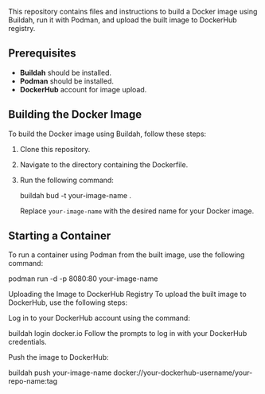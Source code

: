 This repository contains files and instructions to build a Docker image using Buildah, run it with Podman, and upload the built image to DockerHub registry.

## Prerequisites

- **Buildah** should be installed.
- **Podman** should be installed.
- **DockerHub** account for image upload.

## Building the Docker Image

To build the Docker image using Buildah, follow these steps:

1. Clone this repository.
2. Navigate to the directory containing the Dockerfile.
3. Run the following command:


    buildah bud -t your-image-name .

    Replace `your-image-name` with the desired name for your Docker image.

## Starting a Container

To run a container using Podman from the built image, use the following command:


podman run -d -p 8080:80 your-image-name


Uploading the Image to DockerHub Registry
To upload the built image to DockerHub, use the following steps:

Log in to your DockerHub account using the command:


buildah login docker.io
Follow the prompts to log in with your DockerHub credentials.

Push the image to DockerHub:

buildah push your-image-name docker://your-dockerhub-username/your-repo-name:tag
